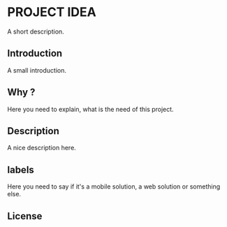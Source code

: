 # PROJECT IDEA

A short description.

## Introduction

A small introduction.

## Why ?

Here you need to explain, what is the need of this project.

## Description

A nice description here.

## labels

Here you need to say if it's a mobile solution, a web solution or something else.

## License


